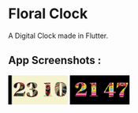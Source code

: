 # Floral Clock

A Digital Clock made in Flutter.

## App Screenshots : 

<p>
  <img src="app_screenshots/light_mode.png" width="24%">
  <img src="app_screenshots/dark_mode.png" width="24%">
</p>
